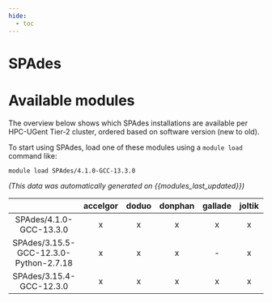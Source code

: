 ```yaml
---
hide:
  - toc
---
```


SPAdes
======

# Available modules


The overview below shows which SPAdes installations are available per HPC-UGent Tier-2 cluster, ordered based on software version (new to old).

To start using SPAdes, load one of these modules using a `module load` command like:

```shell
module load SPAdes/4.1.0-GCC-13.3.0
```

*(This data was automatically generated on {{modules_last_updated}})*

| |accelgor|doduo|donphan|gallade|joltik|litleo|shinx|
| :---: | :---: | :---: | :---: | :---: | :---: | :---: | :---: |
|SPAdes/4.1.0-GCC-13.3.0|x|x|x|x|x|x|x|
|SPAdes/3.15.5-GCC-12.3.0-Python-2.7.18|x|x|x|-|x|x|x|
|SPAdes/3.15.4-GCC-12.3.0|x|x|x|x|x|x|x|
